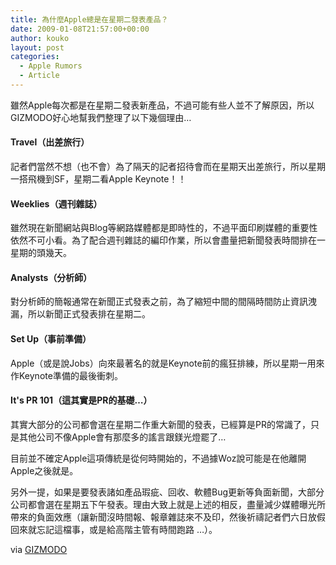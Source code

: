 ```yaml
---
title: 為什麼Apple總是在星期二發表產品？
date: 2009-01-08T21:57:00+00:00
author: kouko
layout: post
categories:
  - Apple Rumors
  - Article
---
```


雖然Apple每次都是在星期二發表新產品，不過可能有些人並不了解原因，所以GIZMODO好心地幫我們整理了以下幾個理由…

#### Travel（出差旅行）
記者們當然不想（也不會）為了隔天的記者招待會而在星期天出差旅行，所以星期一搭飛機到SF，星期二看Apple Keynote！！

#### Weeklies（週刊雜誌）
雖然現在新聞網站與Blog等網路媒體都是即時性的，不過平面印刷媒體的重要性依然不可小看。為了配合週刊雜誌的編印作業，所以會盡量把新聞發表時間排在一星期的頭幾天。

#### Analysts（分析師）
對分析師的簡報通常在新聞正式發表之前，為了縮短中間的間隔時間防止資訊洩漏，所以新聞正式發表排在星期二。

#### Set Up（事前準備）
Apple（或是說Jobs）向來最著名的就是Keynote前的瘋狂排練，所以星期一用來作Keynote準備的最後衝刺。

#### It's PR 101（這其實是PR的基礎…）
其實大部分的公司都會選在星期二作重大新聞的發表，已經算是PR的常識了，只是其他公司不像Apple會有那麼多的謠言跟鎂光燈罷了…

目前並不確定Apple這項傳統是從何時開始的，不過據Woz說可能是在他離開Apple之後就是。

另外一提，如果是要發表諸如產品瑕疵、回收、軟體Bug更新等負面新聞，大部分公司都會選在星期五下午發表。理由大致上就是上述的相反，盡量減少媒體曝光所帶來的負面效應（讓新聞沒時間報、報章雜誌來不及印，然後祈禱記者們六日放假回來就忘記這檔事，或是給高階主管有時間跑路&nbsp;…）。

via [GIZMODO](http://i.gizmodo.com/5108156/why-apple-keynotes-are-on-tuesday)
